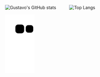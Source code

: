 ![Gustavo's GitHub stats](https://github-readme-stats.vercel.app/api?username=gscarabeli&hide=issues,prs&show_icons=true&theme=tokyonight&width=42%) &nbsp; &nbsp; &nbsp; &nbsp; &nbsp;
![Top Langs](https://github-readme-stats.vercel.app/api/top-langs/?username=gscarabeli&layout=compact&show_icons=true&theme=tokyonight&width=50%)

![Snake animation](https://github.com/gscarabeli/gscarabeli/blob/output/github-contribution-grid-snake.svg)
